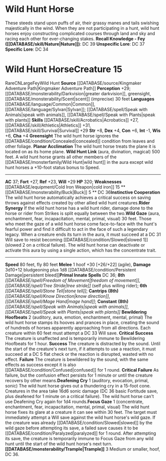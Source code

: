 ﻿---
ac: '37'
alignment: CN
all_resistance: null
burrow_speed: null
charisma: '+4'
climb_speed: null
constitution: '+6'
creature_ability:
- Bewildering Hoofbeats
- Buck
- Deafening Cry
- Focus Gaze
- Greensight
- Instinctive Cooperation
- ''
- Planar Acclimation
- Rider Synergy
- Trample
- Wild Gaze
- Wild Hunt Link
creature_family: '[[DATABASE/monsterfamily/Wild Hunt|Wild Hunt]]'
dexterity: '+4'
element: null
fly_speed: '80'
fortitude: '+27'
hardness: null
hp: '320'
id: '2213'
immunity: null
intelligence: '-1'
land_speed: '80'
language:
- '[[DATABASE/language/Common|Common]]'
- '[[DATABASE/language/Sylvan|Sylvan]] ; [[DATABASE/spell/Speak with Animals|speak
  with animals]]'
- '[[DATABASE/spell/Speak with Plants|speak with plants]]'
level: '15'
max_speed: '80'
name: Wild Hunt Horse
perception: '+29'
rarity: Rare
reflex: '+23'
resistance: null
rus_type_level: null
school: null
sense:
- '[[DATABASE/monsterability/Darkvision|greater darkvision]]'
- greensight
- '[[DATABASE/monsterability/Scent|scent]] (imprecise) 30 feet'
size: Large
skill:
- '[[DATABASE/skill/Acrobatics|Acrobatics]] +27'
- '[[DATABASE/skill/Athletics|Athletics]] +31'
- '[[DATABASE/skill/Survival|Survival]] +29'
source: '[[DATABASE/source/Kingmaker Adventure Path|Kingmaker Adventure Path]]'
speed:
- 80 feet
- fly 80 feet
spell:
- '[[DATABASE/spell/Freedom of Movement|Freedom of Movement]]'
- '[[DATABASE/spell/Know Direction|Know Direction]]'
- '[[DATABASE/spell/Mage Hand|Mage Hand]]'
- '[[DATABASE/spell/Speak with Animals|Speak with Animals]]'
- '[[DATABASE/spell/Speak with Plants|Speak with Plants]]'
- '[[DATABASE/spell/Stone Tell|Stone Tell]]'
- '[[DATABASE/spell/Tree Stride|Tree Stride]]'
strength: '+8'
strength_req: '8'
strongest_save:
- Will
swim_speed: null
trait:
- '[[DATABASE/trait/Fey|Fey]]'
- '[[DATABASE/trait/Rare|Rare]]'
- '[[DATABASE/trait/Wild Hunt|Wild Hunt]]'
type: Creature
vision: Greater darkvision
weakest_save:
- Reflex
weakness:
- '[[DATABASE/equipment/Cold Iron Weapon|cold iron]] 15'
will: '+29'
wisdom: '+6'

---
# Wild Hunt Horse

These steeds stand upon puffs of air, their grassy manes and tails swishing majestically in the wind. When they are not participating in a hunt, wild hunt horses enjoy constructing complicated courses through land and sky and racing each other for ever-changing stakes.
**Recall Knowledge - Fey ([[DATABASE/skill/Nature|Nature]])**: DC 39
**Unspecific Lore**: DC 37
**Specific Lore**: DC 34

# Wild Hunt Horse<span class="item-type">Creature 15</span>

<span class="trait-rare item-trait">Rare</span><span class="trait-alignment item-trait">CN</span><span class="trait-size item-trait">Large</span><span class="item-trait">Fey</span><span class="item-trait">Wild Hunt</span>
**Source** [[DATABASE/source/Kingmaker Adventure Path|Kingmaker Adventure Path]]
**Perception** +29; [[DATABASE/monsterability/Darkvision|greater darkvision]], greensight, [[DATABASE/monsterability/Scent|scent]] (imprecise) 30 feet
**Languages** [[DATABASE/language/Common|Common]], [[DATABASE/language/Sylvan|Sylvan]]; [[DATABASE/spell/Speak with Animals|speak with animals]], [[DATABASE/spell/Speak with Plants|speak with plants]]
**Skills** [[DATABASE/skill/Acrobatics|Acrobatics]] +27, [[DATABASE/skill/Athletics|Athletics]] +31, [[DATABASE/skill/Survival|Survival]] +29
**Str** +8, **Dex** +4, **Con** +6, **Int** -1, **Wis** +6, **Cha** +4
**Greensight** The wild hunt horse ignores the [[DATABASE/condition/Concealed|concealed]] condition from leaves and other foliage.
**Planar Acclimation** The wild hunt horse treats the plane it is located on as its home plane.
**Wild Hunt Link** (aura, divination, magical) 500 feet. A wild hunt horse grants all other members of the [[DATABASE/monsterfamily/Wild Hunt|wild hunt]] in the aura except wild hunt horses a +10-foot status bonus to Speed.

---
**AC** 37; **Fort** +27, **Ref** +23, **Will** +29
**HP** 320; **Weaknesses** [[DATABASE/equipment/Cold Iron Weapon|cold iron]] 15
<span class="in-box-ability">**[[DATABASE/monsterability/Buck|Buck]] <span class="action-icon">5</span> ** DC 36</span><span class="in-box-ability">**Instinctive Cooperation** The wild hunt horse automatically achieves a critical success on saving throws against effects created by other allied wild hunt creatures.</span><span class="in-box-ability">**Rider Synergy** If the wild hunt horse has a wild hunt rider, damage done to the horse or rider from Strikes is split equally between the two.</span><span class="in-box-ability">**Wild Gaze** (aura, enchantment, fear, incapacitation, mental, primal, visual) 30 feet. Those who meet the gaze of a wild hunt horse come face-to-face with the hunt's fearful power and find it difficult to act in the face of such a legendary legacy. When a creature ends its turn in the aura, it must succeed at a DC 31 Will save to resist becoming [[DATABASE/condition/Slowed|slowed 1]] (slowed 2 on a critical failure). The wild hunt horse can deactivate or activate this aura by using a single action, which has the concentrate trait.</span>

---
**Speed** 80 feet, fly 80 feet
<span class="in-box-ability">**Melee** <span class="action-icon">1</span> hoof +30 [+26/+22] (agile), **Damage** 3d10+12 bludgeoning plus 1d8 [[DATABASE/condition/Persistent Damage|persistent bleed]]</span>**Primal Innate Spells** DC 36; **8th** _[[DATABASE/spell/Freedom of Movement|freedom of movement]]_, _[[DATABASE/spell/Tree Stride|tree stride]]_ (self plus willing rider); **6th** _[[DATABASE/spell/Stone Tell|stone tell]]_; **Cantrips** **(8th)** _[[DATABASE/spell/Know Direction|know direction]]_, _[[DATABASE/spell/Mage Hand|mage hand]]_; **Constant** **(8th)** _[[DATABASE/spell/Speak with Animals|speak with animals]]_, _[[DATABASE/spell/Speak with Plants|speak with plants]]_
<span class="in-box-ability">**Bewildering Hoofbeats** <span class="action-icon">2</span> (auditory, aura, emotion, enchantment, mental, primal) The wild hunt horse stamps its hooves and prances in place, creating the sound of hundreds of horses apparently approaching from all directions. Each creature within 60 feet must attempt a DC 33 Will save.
 **Critical Success** The creature is unaffected and is temporarily immune to Bewildering Hoofbeats for 1 hour.
 **Success** The creature is distracted by the sound. Until the start of the creature's next turn, if it attempts to use a reaction, it must succeed at a DC 5 flat check or the reaction is disrupted, wasted with no effect.
 **Failure** The creature is bewildered by the sound, with the same effects as success except it is also [[DATABASE/condition/Confused|confused]] for 1 round.
 **Critical Failure** As failure, but the confusion effect persists for 1 minute or until the creature recovers by other means.</span><span class="in-box-ability">**Deafening Cry** <span class="action-icon">1</span> (auditory, evocation, primal, sonic) The wild hunt horse gives out a thundering cry in a 15-foot cone. Creatures in the area take 16d6 sonic damage (DC 36 basic Fortitude save, plus deafened for 1 minute on a critical failure). The wild hunt horse can't use Deafening Cry again for 1d4 rounds.</span><span class="in-box-ability">**Focus Gaze** <span class="action-icon">1</span> (concentrate, enchantment, fear, incapacitation, mental, primal, visual) The wild hunt horse fixes its glare at a creature it can see within 30 feet. The target must immediately attempt a Will save against the wild hunt horse's wild gaze. If the creature was already [[DATABASE/condition/Slowed|slowed]] by the wild gaze before attempting its save, a failed save causes it to be [[DATABASE/condition/Paralyzed|paralyzed]] for 1 round. After attempting its save, the creature is temporarily immune to Focus Gaze from any wild hunt until the start of the wild hunt horse's next turn.</span><span class="in-box-ability">**[[DATABASE/monsterability/Trample|Trample]]** <span class="action-icon">3</span> Medium or smaller, hoof, DC 36.</span>